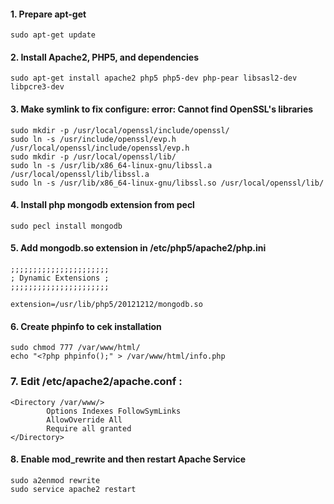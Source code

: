 
#### 1. Prepare apt-get
```
sudo apt-get update
```

#### 2. Install Apache2, PHP5, and dependencies
```
sudo apt-get install apache2 php5 php5-dev php-pear libsasl2-dev libpcre3-dev
```

#### 3. Make symlink to fix configure: error: Cannot find OpenSSL's libraries
```
sudo mkdir -p /usr/local/openssl/include/openssl/
sudo ln -s /usr/include/openssl/evp.h /usr/local/openssl/include/openssl/evp.h
sudo mkdir -p /usr/local/openssl/lib/
sudo ln -s /usr/lib/x86_64-linux-gnu/libssl.a /usr/local/openssl/lib/libssl.a
sudo ln -s /usr/lib/x86_64-linux-gnu/libssl.so /usr/local/openssl/lib/
```

#### 4. Install php mongodb extension from pecl
```
sudo pecl install mongodb
```

#### 5. Add mongodb.so extension in /etc/php5/apache2/php.ini
```
;;;;;;;;;;;;;;;;;;;;;;
; Dynamic Extensions ;
;;;;;;;;;;;;;;;;;;;;;;

extension=/usr/lib/php5/20121212/mongodb.so
```

#### 6. Create phpinfo to cek installation
```
sudo chmod 777 /var/www/html/
echo "<?php phpinfo();" > /var/www/html/info.php
```

### 7. Edit /etc/apache2/apache.conf :
```
<Directory /var/www/>
        Options Indexes FollowSymLinks
        AllowOverride All  
        Require all granted  
</Directory>
```

#### 8. Enable mod_rewrite and then restart Apache Service
```
sudo a2enmod rewrite
sudo service apache2 restart
```
